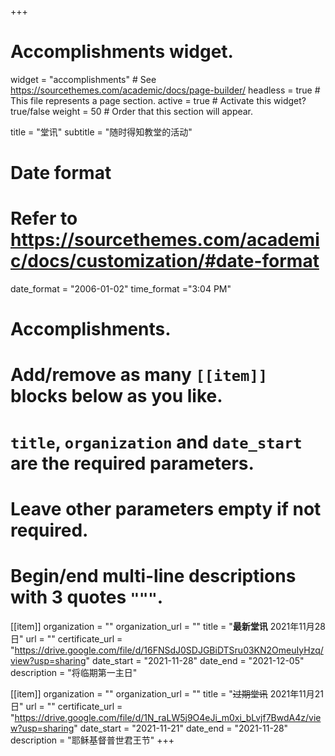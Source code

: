 +++
# Accomplishments widget.
widget = "accomplishments"  # See https://sourcethemes.com/academic/docs/page-builder/
headless = true  # This file represents a page section.
active = true  # Activate this widget? true/false
weight = 50  # Order that this section will appear.

title = "堂讯"
subtitle = "随时得知教堂的活动"

# Date format
#   Refer to https://sourcethemes.com/academic/docs/customization/#date-format
date_format = "2006-01-02"
time_format ="3:04 PM"

# Accomplishments.
#   Add/remove as many `[[item]]` blocks below as you like.
#   `title`, `organization` and `date_start` are the required parameters.
#   Leave other parameters empty if not required.
#   Begin/end multi-line descriptions with 3 quotes `"""`.

[[item]]
  organization = ""
  organization_url = ""
  title = "**最新堂讯** 2021年11月28日"
  url = ""
  certificate_url = "https://drive.google.com/file/d/16FNSdJ0SDJGBiDTSru03KN2OmeuIyHzq/view?usp=sharing"
  date_start = "2021-11-28"
  date_end = "2021-12-05"
  description = "将临期第一主日"

[[item]]
  organization = ""
  organization_url = ""
  title = "~~过期堂讯~~ 2021年11月21日"
  url = ""
  certificate_url = "https://drive.google.com/file/d/1N_raLW5j9O4eJi_m0xi_bLvjf7BwdA4z/view?usp=sharing"
  date_start = "2021-11-21"
  date_end = "2021-11-28"
  description = "耶稣基督普世君王节"
+++
